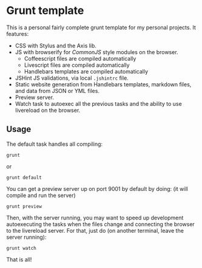 
Grunt template
==============

This is a personal fairly complete grunt template for my personal projects. It
features:

* CSS with Stylus and the Axis lib.
* JS with browserify for *CommonJS* style modules on the browser.
  * Coffeescript files are compiled automatically
  * Livescript files are compiled automatically
  * Handlebars templates are compiled automatically
* JSHint JS validations, via local `.jshintrc` file.
* Static website generation from Handlebars templates, markdown files, and data
  from JSON or YML files.
* Preview server.
* Watch task to autoexec all the previous tasks and the ability to use
  livereload on the browser.

Usage
-----

The default task handles all compiling:

    grunt

or

    grunt default

You can get a preview server up on port 9001 by default by doing: (it will
compile and run the server)

    grunt preview

Then, with the server running, you may want to speed up development
autoexecuting the tasks when the files change and connecting the browser to the
livereload server. For that, just do (on another terminal, leave the server
running):

    grunt watch

That is all!
